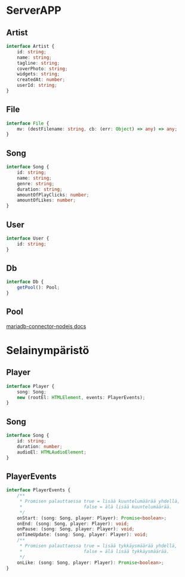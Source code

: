 # ServerAPP

## Artist

```typescript
interface Artist {
    id: string;
    name: string;
    tagline: string;
    coverPhoto: string;
    widgets: string;
    createdAt: number;
    userId: string;
}
```

## File

```typescript
interface File {
    mv: (destFilename: string, cb: (err: Object) => any) => any;
}
```

## Song

```typescript
interface Song {
    id: string;
    name: string;
    genre: string;
    duration: string;
    amountOfPlayClicks: number;
    amountOfLikes: number;
}
```

## User

```typescript
interface User {
    id: string;
}
```

## Db

```typescript
interface Db {
    getPool(): Pool;
}
```

## Pool

[mariadb-connector-nodejs docs](https://github.com/MariaDB/mariadb-connector-nodejs/blob/master/documentation/promise-api.md#poolgetconnection--promise)

# Selainympäristö

## Player

```typescript
interface Player {
    song: Song;
    new (rootEl: HTMLElement, events: PlayerEvents);
}
```

## Song

```typescript
interface Song {
    id: string;
    duration: number;
    audioEl: HTMLAudioElement;
}
```

## PlayerEvents

```typescript
interface PlayerEvents {
    /**
     * Promisen palauttaessa true = lisää kuuntelumäärää yhdellä,
     *                       false = älä lisää kuuntelumäärää.
     */
    onStart: (song: Song, player: Player): Promise<boolean>;
    onEnd: (song: Song, player: Player): void;
    onPause: (song: Song, player: Player): void;
    onTimeUpdate: (song: Song, player: Player): void;
    /**
     * Promisen palauttaessa true = lisää tykkäysmäärää yhdellä,
     *                       false = älä lisää tykkäysmäärää.
     */
    onLike: (song: Song, player: Player): Promise<boolean>;
}
```